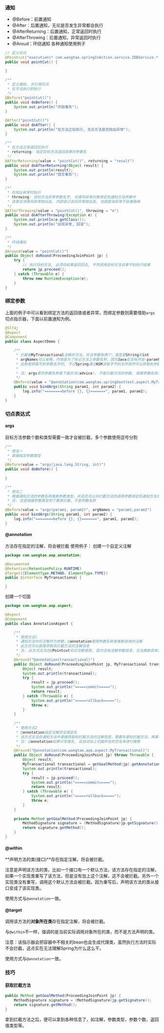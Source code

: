 ### 通知
- @Before：前置通知
- @After：后置通知，无论是否发生异常都会执行
- @AfterReturning：后置通知，正常返回时执行
- @AfterThrowing：后置通知，异常返回时执行
- @Aroud：环绕通知
各种通知使用例子
```java
// 定义切点  
@Pointcut("execution(* com.wangtao.springInAction.service.IDBService.*(..))")  
public void pointCut() {  

}  

/**
 * 定义通知, 并引用切点  
 * 在方法执行前执行  
 */  
@Before("pointCut()")  
public void doBefore() {  
    System.out.println("开始事务");  
}  

@After("pointCut()")  
public void doAfter() {  
    System.out.println("在方法之后执行, 无论方法是否抛出异常");  
}  

/**  
 * 在方法正常返回后执行  
 * returning: 指定目标方法返回结果的参数名
 */  
@AfterReturning(value = "pointCut()", returning = "result")  
public void doAfterReturning(Object result) {  
    System.out.println(result);  
    System.out.println("提交事务");  
}  

/**
 * 在抛出异常时执行
 * throwing: 目标方法异常参数名字, 方便将异常对象绑定到通知方法参数中
 * 这里无须再将异常抛出去, 内部自己会将异常抛出去, 也就是说异常不会被吞掉
 */  
@AfterThrowing(value = "pointCut()", throwing = "e")  
public void doAfterThrowing(Exception e) {  
    System.out.println(e.getClass());  
    System.out.println("出现异常, 回滚");  
}  

/**
 * 环绕通知
 */
@Around(value = "pointCut()")  
public Object doRound(ProceedingJoinPoint jp) {  
    try {
        // 执行目标方法, 必须将结果返回回去, 不然调用目标方法会拿不到执行结果  
        return jp.proceed();  
    } catch (Throwable e) {  
        throw new RuntimeException(e);  
    }  
}
```
### 绑定参数

上面的例子中可以看到绑定方法的返回值或者异常，而绑定参数则需要借助`args`切点指示器，下面以前置通知为例。

```java
@Slf4j
@Aspect
@Component
public class AspectDemo {

    /**
     * 拦截被MyTransactional注解的方法，并且参数有两个，类型是String和int
     * argNames可以省略，作用是为了标记方法上参数名称，因为Java在没有开启-paramter参数编译时
     * 反射是获取不到参数名字的, 不过Spring通过ASM读取字节码文件依然可以获取到参数名称
     * 
     * 注: args里的参数名称是下面方法(advice), 不是拦截方法的参数, 根据参数名称来获取参数类型
     */
    @Before(value = "@annotation(com.wangtao.springboottest.aspect.MyTransactional) && args(param1, param2)", argNames = "param1,param2")
    public void bindArgs(String param1, int param2) {
        log.info("========before {}, {}=======", param1, param2);
    }
}
```

### 切点表达式

#### args

目标方法参数个数和类型需要一致才会被拦截，多个参数使用逗号分割

```java
/**
 * 用法一
 * 直接指定参数类型
 */
@Before(value = "args(java.lang.String, int)")
public void doBefore() {
    
}

/**
 * 用法二
 * 根据通知方法的参数名称推断参数类型，并且还可以将拦截方法的调用参数绑定到通知方法参数中
 * 注: 还是根据参数类型和个数来拦截，不是参数名称
 */
@Before(value = "args(param1, param2)", argNames = "param1,param2")
public void bindArgs(String param1, int param2) {
    log.info("========before {}, {}=======", param1, param2);
}
```

#### @annotation
方法存在指定的注解，将会被拦截
使用例子：
创建一个自定义注解

```java
package com.wangtao.aop.annotation;

@Documented  
@Retention(RetentionPolicy.RUNTIME)  
@Target({ElementType.METHOD, ElementType.TYPE})  
public @interface MyTransactional {  

}
```

创建一个切面
```java
package com.wangtao.aop.aspect;

@Aspect
@Component
public class AnnotationAspect {

    /**
     * 使用方式1
     * 通知方法中将注解作为参数，@annotation使用参数名称来推断具体的注解
     * 此方式可以直接获取到拦截方法的注解信息
     * 注: 此方式无法在@Pointcut切点注解使用, 因为没有注解参数信息，无法推断具体注解，运行时      * 会报错
     */
    @Around("@annotation(transactional)")
    public Object doRound(ProceedingJoinPoint jp, MyTransactional transactional) throws Throwable {
        Object result;
        System.out.println(transactional);
        try {
            result = jp.proceed();
            System.out.println("=====commit=====");
            return result;
        } catch (Throwable e) {
            System.out.println("=====rollback=====");
            throw e;
        }
    }
    
    /**
     * 使用方式2
     * @annotation指定注解完全限定名
     * 该方式无法在通知方法中直接获取到拦截方法的注解信息，需要先拿到拦截方法，再拿注解信息
     * 注: @annotation如果只写类名, 会自动加上切面所在的包名来进行推断
     */
    @Around("@annotation(com.wangtao.aop.aspect.MyTransactional)")
    public Object doRound(ProceedingJoinPoint jp) throws Throwable {
        Object result;
        MyTransactional transactional = getGoalMethod(jp).getAnnotation(MyTransactional.class);
        System.out.println(transactional);
        try {
            result = jp.proceed();
            System.out.println("=====commit=====");
            return result;
        } catch (Throwable e) {
            System.out.println("=====rollback=====");
            throw e;
        }
    }
    
    private Method getGoalMethod(ProceedingJoinPoint jp) {  
        MethodSignature signature = (MethodSignature)jp.getSignature();  
        return signature.getMethod();  
    }
}
```
#### @within

**声明方法的类(接口)**存在指定注解，将会被拦截。

注意是声明该方法的类，比如一个接口有一个默认方法，该方法存在指定的注解，如果一个实现类重写了该方法，但是没有加上这个注解，这不会被拦截。另外一个实现类没有重写，调用这个默认方法会被拦截。因为重写后，声明该方法的类从接口变成了该实现类。

使用方式与`@annotation`一致。

#### @target

调用该方法的**对象所在类**存在指定注解，将会被拦截。

与`@within`不一样，强调的是当前实际调用对象所在的类，而不是方法声明的类。

注意：该指示器会把容器中不相关的bean也会生成代理类，虽然执行方法时实际不会拦截，这点实在无法理解Spring为什么这么干。

使用方式与`@annotation`一致。

### 技巧

#### 获取拦截方法
```java
public Method getGoalMethod(ProceedingJoinPoint jp) {  
    MethodSignature signature = (MethodSignature)jp.getSignature();  
    return signature.getMethod();  
}
```
拿到拦截方法之后，便可以拿到各种信息了，如注解，参数类型，参数个数，返回值类型等。